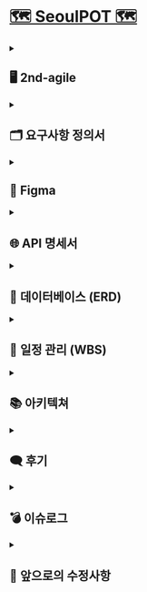 # [🗺️ SeoulPOT 🗺️](http://43.202.163.51/)

<details>
  <summary><h2>🖥️ 2nd-agile</h2></summary>
  <p><strong>개발 기간</strong> | 2024-08-28 ~ 2024-09-27 (총 30일)</p>
  <p><strong>개발 목표</strong> | 웹 UI 개선 및 세부 기능(DA/AI) 구현</p>
  <p><strong>UI</strong> |</p>
  <img src="https://github.com/user-attachments/assets/d428f4f9-45a7-4846-b61b-8212f678dfad"  width="500"/>
  <img src="https://github.com/user-attachments/assets/69573f80-7116-4797-bcee-96d04105b48f"  width="500"/>
  <img src="https://github.com/user-attachments/assets/de32eb69-d2cc-4d88-a6a6-06fd64b5b7c7"  width="500"/>
  <img src="https://github.com/user-attachments/assets/38f1f3d1-c448-4243-bb31-04cc3c0458f0"  width="500"/>
</details>

<details>
  <summary><h2>🗂️ 요구사항 정의서</h2></summary>
  <details>
    <summary>프로젝트 관리</summary>
    <br/>
    <img src="https://github.com/user-attachments/assets/6b4b7950-7f44-4ef2-9953-ef52f48b007d"  width="700"/>
  </details>
  <details>
    <summary>웹</summary>
    <br/>
    <img src="https://github.com/user-attachments/assets/4cdc82e6-33e7-43b0-86b6-55803966eefd"  width="700"/>
  </details>
  <details>
    <summary>DA-AI</summary>
    <br/>
    <img src="https://github.com/user-attachments/assets/ec5277a7-857d-4afd-9a8c-8260fac4ecd5"  width="700"/>
  </details>
</details>

<details>
  <summary><h2>🎨 Figma</h2></summary>
  <img src="https://github.com/user-attachments/assets/2690d5dc-ad47-476b-b454-854024d994f7"  width="1000"/>
</details>

<details>
  <summary><h2>🌐 API 명세서</h2></summary>
  <img src="https://github.com/user-attachments/assets/0c888c07-6ebf-49cb-b826-894ee35fe41f"  width="700"/>
</details>

<details>
  <summary><h2>💾 데이터베이스 (ERD)</h2></summary>
  <img src="https://github.com/user-attachments/assets/225e5512-1f8e-4f03-958f-8c78f2edbc14"  width="700"/>
</details>

<details>
  <summary><h2>📅 일정 관리 (WBS)</h2></summary>
  <img src="https://github.com/user-attachments/assets/10018080-bc84-4ddd-a846-467723f404bd"  width="1000"/>
</details>


<details>
  <summary><h2>📚 아키텍쳐</h2></summary>
  <img src="https://github.com/user-attachments/assets/3672822f-8e68-49e6-90dd-4cd3338c1c05"  width="700"/>
</details>

<details>
  <summary><h2>🗨️ 후기</h2></summary>
  <p class="message">
      <strong>민정 : </strong>
      확실히 1차에 비해 성장한 저히들이 보입니다 🌟 마지막까지 화이팅 ❗
  </p>
  <p class="message">
      <strong>은진 : </strong>
      다같이 의지 활활 🔥 인 덕분에 저도 에너지를 얻고, 열심히 할 수 있었습니다~~
  </p>
  <p class="message">
      <strong>종식 : </strong>
      1차 때보다 성장했다는 느낌이 들었고 팀원들 모두가 진짜 개발자가 되어가는 듯한 모습에 희열을 느꼈습니다
  </p>
  <p class="message">
      <strong>해린 : </strong>
      처음에 목표했던대로 진행되고 있는 거 같아 아주 뿌듯하고 행복합니다 3차도 이 기세를 몰아 잘 마무리하고자 합니다 우리팀 첵오 😉 
  </p>
  <p class="message">
      <strong>건우 : </strong>
      최고의 팀원분들과 함께라서 프로젝트에 몰입할 수 있었습니다~~ 3차 때도 아자핑~💛
  </p>
  <p class="message">
      <strong>연규 : </strong>
      이번 2차에는 추석 연휴도 있어서 느슨해질 수도 있었는데, 다들 모여 열심히 해서 보람찼습니다. 앞으로 남은 3차까지도 이 기세를 몰아 끝까지 갔으면 좋겠습니다
  </p>
  <p class="message">
      <strong>승민 : </strong>
      중간에 합류해서 어려운 부분이 있을거라 생각했는데 다들 열정이 넘치셔서 금방 팀에 녹아들 수 있었습니다.
  </p>
  <p class="message">
      <strong>영빈 : </strong>
      다들 너무 열심히 하시는 모습이 저도 동기부여가 되었고 3차부터 조금이라도 도움이 되고싶습니다. 
  </p>
</details>

<details>
  <summary><h2>💣 이슈로그</h2></summary>
  <h3>⚠️ LLM 구동시 RAM 부족 [인공지능]</h3>
  <p><strong>문제:</strong> 구글 코랩의 T4 GPU로 Llama2-7B 사용시 RAM의 부족으로 런타임 종료</p>
  <p><strong>해결:</strong> 코랩에서 작동 가능한 경량화된 Mistral-7B 사용 (추론, 이해, STEM 추론에서 Llama 2와 비교하여 3배 이상 작은 사이즈로 더 좋은 성능을 보여줌)</p>
  <br/>
  <h3>⚠️ 문제 [파트]</h3>
  <p><strong>문제:</strong> 문제</p>
  <p><strong>해결:</strong> 해결</p>
</details>


<details>
  <summary><h2>🔧 앞으로의 수정사항</h2></summary>
  <div class="section">
        <h4>✔️ 인공지능 모델 성능 강화</h4>
  </div>
  <div class="section">
        <h4>✔️ 추가 데이터 분석 수행 </h4>
  </div>
  <div class="section">
        <h4>✔️ 데이터 적재 방식 변경 (S3 + NoSQL)</h4>
  </div>
  <div class="section">
        <h4>✔️ 데이터 업데이트 자동화 및 병렬처리</h4>
  </div>
<br/>
</details>
